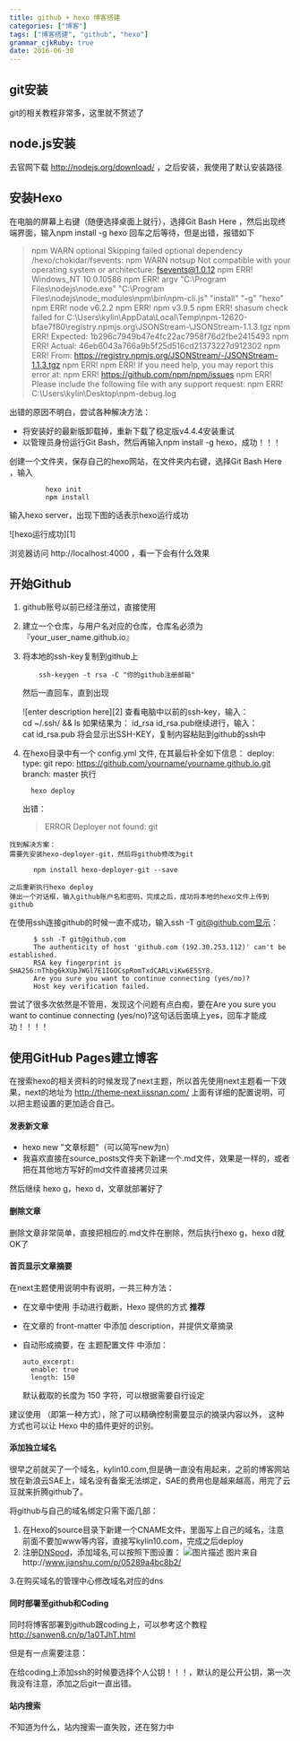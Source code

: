 ```yaml
---
title: github + hexo 博客搭建 
categories: ["博客"]
tags: ["博客搭建", "github", "hexo"]
grammar_cjkRuby: true
date: 2016-06-30 
---
```



## git安装
git的相关教程非常多，这里就不赘述了
<!-- more -->
## node.js安装
去官网下载 http://nodejs.org/download/ ，之后安装，我使用了默认安装路径

## 安装Hexo
在电脑的屏幕上右键（随便选择桌面上就行），选择Git Bash Here ，然后出现终端界面，输入npm install -g hexo
回车之后等待，但是出错，报错如下

> npm WARN optional Skipping failed optional dependency /hexo/chokidar/fsevents:
> npm WARN notsup Not compatible with your operating system or architecture: fsevents@1.0.12
> npm ERR! Windows_NT 10.0.10586
> npm ERR! argv "C:\\Program Files\\nodejs\\node.exe" "C:\\Program Files\\nodejs\\node_modules\\npm\\bin\\npm-cli.js" "install" "-g" "hexo"
> npm ERR! node v6.2.2
> npm ERR! npm  v3.9.5
> npm ERR! shasum check failed for C:\Users\kylin\AppData\Local\Temp\npm-12620-bfae7f80\registry.npmjs.org\JSONStream\-\JSONStream-1.1.3.tgz
> npm ERR! Expected: 1b296c7949b47e4fc22ac7958f76d2fbe2415493
> npm ERR! Actual:   46eb6043a766a9b5f25d516cd21373227d912302
> npm ERR! From:     https://registry.npmjs.org/JSONStream/-/JSONStream-1.1.3.tgz
> npm ERR!
> npm ERR! If you need help, you may report this error at:
> npm ERR!     <https://github.com/npm/npm/issues>
> npm ERR! Please include the following file with any support request:
> npm ERR!     C:\Users\kylin\Desktop\npm-debug.log

出错的原因不明白，尝试各种解决方法：
* 将安装好的最新版卸载掉，重新下载了稳定版v4.4.4安装重试
* 以管理员身份运行Git Bash，然后再输入npm install -g hexo，成功！！！

创建一个文件夹，保存自己的hexo网站，在文件夹内右键，选择Git Bash Here ，输入

			 hexo init
			 npm install

输入hexo server，出现下图的话表示hexo运行成功

![hexo运行成功][1]

浏览器访问 http://localhost:4000 ，看一下会有什么效果

## 开始Github
1.    github账号以前已经注册过，直接使用
2.    建立一个仓库，与用户名对应的仓库，仓库名必须为『your_user_name.github.io』
3.    将本地的ssh-key复制到github上

              ssh-keygen -t rsa -C "你的github注册邮箱"
       然后一直回车，直到出现

       ![enter description here][2]
       查看电脑中以前的ssh-key，输入：
      ​    
           cd ~/.ssh/ && ls
       如果结果为： id_rsa  id_rsa.pub继续进行，输入：
      ​    
      	cat id_rsa.pub
       将会显示出SSH-KEY，复制内容粘贴到github的ssh中
4.    在hexo目录中有一个  config.yml 文件, 在其最后补全如下信息：
      deploy:
      type: git
      repo: https://github.com/yourname/yourname.github.io.git
       branch: master
       执行

            hexo deploy

      出错：
      > ERROR Deployer not found: git

    找到解决方案：
    需要先安装hexo-deployer-git，然后将github修改为git
    
          npm install hexo-deployer-git --save
    
    之后重新执行hexo deploy
    弹出一个对话框，输入github账户名和密码，完成之后，成功将本地的hexo文件上传到github

在使用ssh连接github的时候一直不成功，输入ssh -T git@github.com显示：

          $ ssh -T git@github.com
          The authenticity of host 'github.com (192.30.253.112)' can't be established.
          RSA key fingerprint is SHA256:nThbg6kXUpJWGl7E1IGOCspRomTxdCARLviKw6E5SY8.
          Are you sure you want to continue connecting (yes/no)?
          Host key verification failed.

尝试了很多次依然是不管用，发现这个问题有点白痴，要在Are you sure you want to continue connecting (yes/no)?这句话后面填上yes，回车才能成功！！！！

## 使用GitHub Pages建立博客
在搜索hexo的相关资料的时候发现了next主题，所以首先使用next主题看一下效果，next的地址为 http://theme-next.iissnan.com/ 
上面有详细的配置说明，可以把主题设置的更加适合自己。


#### 发表新文章
* hexo new "文章标题"（可以简写new为n）
* 我喜欢直接在source\_posts文件夹下新建一个.md文件，效果是一样的，或者把在其他地方写好的md文件直接拷贝过来

然后继续 hexo g，hexo d，文章就部署好了

#### 删除文章
删除文章非常简单，直接把相应的.md文件在删除，然后执行hexo g，hexo d就OK了

#### 首页显示文章摘要
在next主题使用说明中有说明，一共三种方法：

* 在文章中使用 <!-- more --> 手动进行截断，Hexo 提供的方式 **推荐**
* 在文章的 front-matter 中添加 description，并提供文章摘录
* 自动形成摘要，在 主题配置文件 中添加：

      auto_excerpt:
        enable: true
        length: 150
  默认截取的长度为 150 字符，可以根据需要自行设定

建议使用 <!-- more -->（即第一种方式），除了可以精确控制需要显示的摘录内容以外， 这种方式也可以让 Hexo 中的插件更好的识别。

#### 添加独立域名
很早之前就买了一个域名，kylin10.com,但是确一直没有用起来，之前的博客网站放在新浪云SAE上，域名没有备案无法绑定，SAE的费用也是越来越高，用完了云豆就来折腾github了。

将github与自己的域名绑定只需下面几部：

1. 在Hexo的source目录下新建一个CNAME文件，里面写上自己的域名，注意前面不要加www等内容，直接写kylin10.com，完成之后deploy
2. 注册[DNSpod](https://www.dnspod.cn)，添加域名,可以按照下图设置：
   ![图片描述](http://cnfeat.qiniudn.com/15.png)
   图片来自http://www.jianshu.com/p/05289a4bc8b2/

3.在购买域名的管理中心修改域名对应的dns

#### 同时部署至github和Coding
同时将博客部署到github跟coding上，可以参考这个教程 http://sanwen8.cn/p/1a0TJhT.html

但是有一点需要注意：

在给coding上添加ssh的时候要选择个人公钥！！！，默认的是公开公钥，第一次我没有注意，添加之后git一直出错。

#### 站内搜索
不知道为什么，站内搜索一直失败，还在努力中


